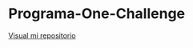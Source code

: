 # Programa-One-Challenge

<a href="[https://github.com/MidoriAC/Programa-One-Challenge.git](https://midoriac.github.io/Programa-One-Challenge/](https://midoriac.github.io/Programa-One-Challenge/)">Visual mi repositorio</a>
